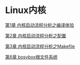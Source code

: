 # Linux内核

[第1章 内核启动流程分析之编译体验](001_内核启动流程分析之编译体验/readme.md)

[第2章 内核启动流程分析之配置](002_内核启动流程分析之配置/readme.md)

[第3章 内核启动流程分析之Makefile](003_内核启动流程分析之Makefile/readme.md)

[第6章 bosybox根文件系统](006_bosybox/readme.md)
